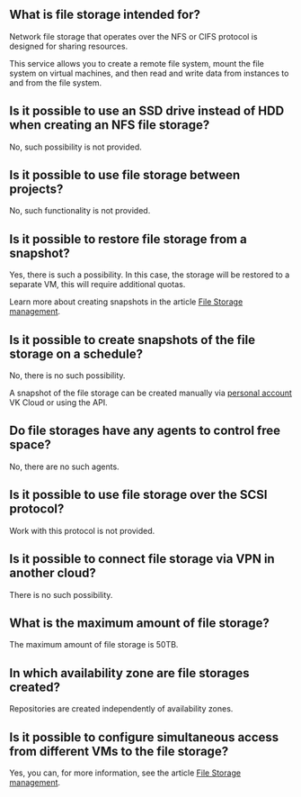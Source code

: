 ## What is file storage intended for?

Network file storage that operates over the NFS or CIFS protocol is designed for sharing resources.

This service allows you to create a remote file system, mount the file system on virtual machines, and then read and write data from instances to and from the file system.

## Is it possible to use an SSD drive instead of HDD when creating an NFS file storage?

No, such possibility is not provided.

## Is it possible to use file storage between projects?

No, such functionality is not provided.

## Is it possible to restore file storage from a snapshot?

Yes, there is such a possibility. In this case, the storage will be restored to a separate VM, this will require additional quotas.

Learn more about creating snapshots in the article [File Storage management](../../instructions/fs-manage#creating_a_snapshot).

## Is it possible to create snapshots of the file storage on a schedule?

No, there is no such possibility.

A snapshot of the file storage can be created manually via [personal account](https://msk.cloud.vk.com/app/en/main) VK Cloud or using the API.

## Do file storages have any agents to control free space?

No, there are no such agents.

## Is it possible to use file storage over the SCSI protocol?

Work with this protocol is not provided.

## Is it possible to connect file storage via VPN in another cloud?

There is no such possibility.

## What is the maximum amount of file storage?

The maximum amount of file storage is 50TB.

## In which availability zone are file storages created?

Repositories are created independently of availability zones.

## Is it possible to configure simultaneous access from different VMs to the file storage?

Yes, you can, for more information, see the article [File Storage management](../../instructions/fs-manage#connecting_file_storage).
